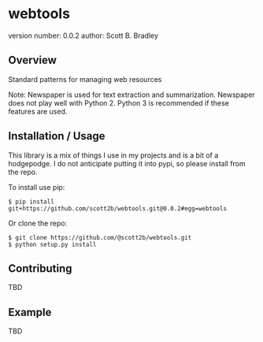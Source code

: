 webtools
===============================

version number: 0.0.2
author: Scott B. Bradley

Overview
--------

Standard patterns for managing web resources


Note: Newspaper is used for text extraction and summarization. Newspaper does
not play well with Python 2. Python 3 is recommended if these features are
used.

Installation / Usage
--------------------

This library is a mix of things I use in my projects and is a bit of a
hodgepodge. I do not anticipate putting it into pypi, so please install from the repo.

To install use pip:

    $ pip install git+https://github.com/scott2b/webtools.git@0.0.2#egg=webtools


Or clone the repo:

    $ git clone https://github.com/@scott2b/webtools.git
    $ python setup.py install

Contributing
------------

TBD

Example
-------

TBD
